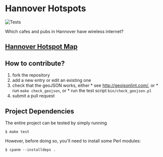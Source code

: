 # Hannover Hotspots

![Tests](https://github.com/paultcochrane/HannoverHotspots/actions/workflows/unit-tests.yml/badge.svg)

Which cafes and pubs in Hannover have wireless internet?

## [Hannover Hotspot Map](https://github.com/paultcochrane/HannoverHotspots/blob/master/hannover_hotspots.json)

## How to contribute?

  1. fork the repository
  2. add a new entry or edit an existing one
  3. check that the geoJSON works, either
    * see http://geojsonlint.com/, or
    * run `make check_geojson`, or
    * run the test script `bin/check_geojson.pl`
  4. submit a pull request

## Project Dependencies

The entire project can be tested by simply running

    $ make test

However, before doing so, you'll need to install some Perl modules:

    $ cpanm --installdeps .
